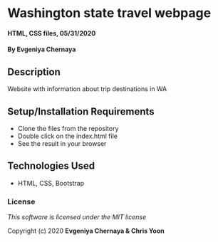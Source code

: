 # Washington state travel webpage

#### HTML, CSS files, 05/31/2020

#### By Evgeniya Chernaya

## Description

Website with information about trip destinations in WA

## Setup/Installation Requirements

* Clone the files from the repository
* Double click on the index.html file
* See the result in your browser

## Technologies Used

* HTML, CSS, Bootstrap 

### License

_This software is licensed under the MIT license_

Copyright (c) 2020 **Evgeniya Chernaya & Chris Yoon**